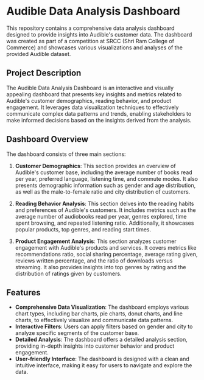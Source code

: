 # Audible Data Analysis Dashboard

This repository contains a comprehensive data analysis dashboard designed to provide insights into Audible's customer data. The dashboard was created as part of a competition at SRCC (Shri Ram College of Commerce) and showcases various visualizations and analyses of the provided Audible dataset.

## Project Description

The Audible Data Analysis Dashboard is an interactive and visually appealing dashboard that presents key insights and metrics related to Audible's customer demographics, reading behavior, and product engagement. It leverages data visualization techniques to effectively communicate complex data patterns and trends, enabling stakeholders to make informed decisions based on the insights derived from the analysis.

## Dashboard Overview

The dashboard consists of three main sections:

1. **Customer Demographics**: This section provides an overview of Audible's customer base, including the average number of books read per year, preferred language, listening time, and commute modes. It also presents demographic information such as gender and age distribution, as well as the male-to-female ratio and city distribution of customers.

2. **Reading Behavior Analysis**: This section delves into the reading habits and preferences of Audible's customers. It includes metrics such as the average number of audiobooks read per year, genres explored, time spent browsing, and repeated listening ratio. Additionally, it showcases popular products, top genres, and reading start times.

3. **Product Engagement Analysis**: This section analyzes customer engagement with Audible's products and services. It covers metrics like recommendations ratio, social sharing percentage, average rating given, reviews written percentage, and the ratio of downloads versus streaming. It also provides insights into top genres by rating and the distribution of ratings given by customers.

## Features

- **Comprehensive Data Visualization**: The dashboard employs various chart types, including bar charts, pie charts, donut charts, and line charts, to effectively visualize and communicate data patterns.
- **Interactive Filters**: Users can apply filters based on gender and city to analyze specific segments of the customer base.
- **Detailed Analysis**: The dashboard offers a detailed analysis section, providing in-depth insights into customer behavior and product engagement.
- **User-friendly Interface**: The dashboard is designed with a clean and intuitive interface, making it easy for users to navigate and explore the data.

